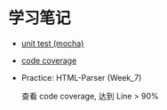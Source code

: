# 学习笔记

* [unit test (mocha)](doc/mocha.md)

* [code coverage](doc/nyc.md)

* Practice: HTML-Parser (Week_7)

    查看 code coverage, 达到 Line > 90% 
